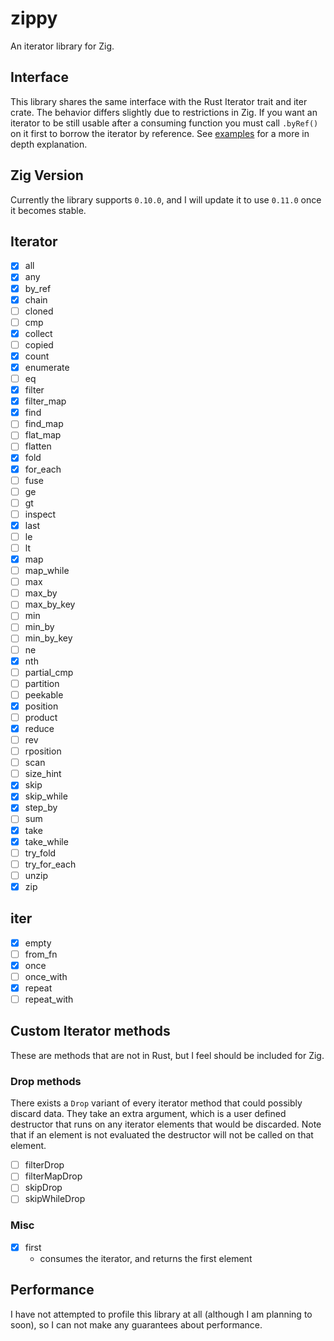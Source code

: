 # zippy
An iterator library for Zig.

## Interface
This library shares the same interface with the Rust Iterator trait and iter crate. The behavior differs slightly due to restrictions in Zig. If you want an iterator to be still usable after a consuming function you must call `.byRef()` on it first to borrow the iterator by reference. See [examples](./examples) for a more in depth explanation.

## Zig Version
Currently the library supports `0.10.0`, and I will update it to use `0.11.0` once it becomes stable.

## Iterator
- [x] all
- [x] any
- [x] by_ref
- [x] chain
- [ ] cloned
- [ ] cmp
- [x] collect
- [ ] copied
- [x] count
- [x] enumerate
- [ ] eq
- [x] filter
- [x] filter_map
- [x] find
- [ ] find_map
- [ ] flat_map
- [ ] flatten
- [x] fold
- [x] for_each
- [ ] fuse
- [ ] ge
- [ ] gt
- [ ] inspect
- [x] last
- [ ] le
- [ ] lt
- [x] map
- [ ] map_while
- [ ] max
- [ ] max_by
- [ ] max_by_key
- [ ] min
- [ ] min_by
- [ ] min_by_key
- [ ] ne
- [x] nth
- [ ] partial_cmp
- [ ] partition
- [ ] peekable
- [x] position
- [ ] product
- [x] reduce
- [ ] rev
- [ ] rposition
- [ ] scan
- [ ] size_hint
- [x] skip
- [x] skip_while
- [x] step_by
- [ ] sum
- [x] take
- [x] take_while
- [ ] try_fold
- [ ] try_for_each
- [ ] unzip
- [x] zip

## iter
- [x] empty
- [ ] from_fn
- [x] once
- [ ] once_with
- [x] repeat
- [ ] repeat_with

## Custom Iterator methods
These are methods that are not in Rust, but I feel should be included for Zig.

### Drop methods
There exists a `Drop` variant of every iterator method that could possibly discard data. They take an extra argument, which is a user defined destructor that runs on any iterator elements that would be discarded. Note that if an element is not evaluated the destructor will not be called on that element.
- [ ] filterDrop
- [ ] filterMapDrop
- [ ] skipDrop
- [ ] skipWhileDrop

### Misc
- [x] first
  - consumes the iterator, and returns the first element

## Performance
I have not attempted to profile this library at all (although I am planning to soon), so I can not make any guarantees about performance.